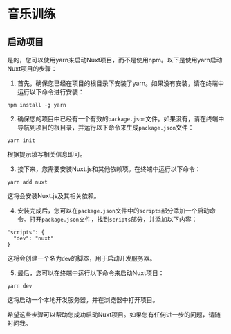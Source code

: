 # 音乐训练

## 启动项目

是的，您可以使用yarn来启动Nuxt项目，而不是使用npm。以下是使用yarn启动Nuxt项目的步骤：

1. 首先，确保您已经在项目的根目录下安装了yarn。如果没有安装，请在终端中运行以下命令进行安装：

```
npm install -g yarn
```

2. 确保您的项目中已经有一个有效的`package.json`文件。如果没有，请在终端中导航到项目的根目录，并运行以下命令来生成`package.json`文件：

```
yarn init
```

根据提示填写相关信息即可。

3. 接下来，您需要安装Nuxt.js和其他依赖项。在终端中运行以下命令：

```
yarn add nuxt
```

这将会安装Nuxt.js及其相关依赖。

4. 安装完成后，您可以在`package.json`文件中的`scripts`部分添加一个启动命令。打开`package.json`文件，找到`scripts`部分，并添加以下内容：

```
"scripts": {
  "dev": "nuxt"
}
```

这将会创建一个名为`dev`的脚本，用于启动开发服务器。

5. 最后，您可以在终端中运行以下命令来启动Nuxt项目：

```
yarn dev
```

这将启动一个本地开发服务器，并在浏览器中打开项目。

希望这些步骤可以帮助您成功启动Nuxt项目。如果您有任何进一步的问题，请随时问我。


